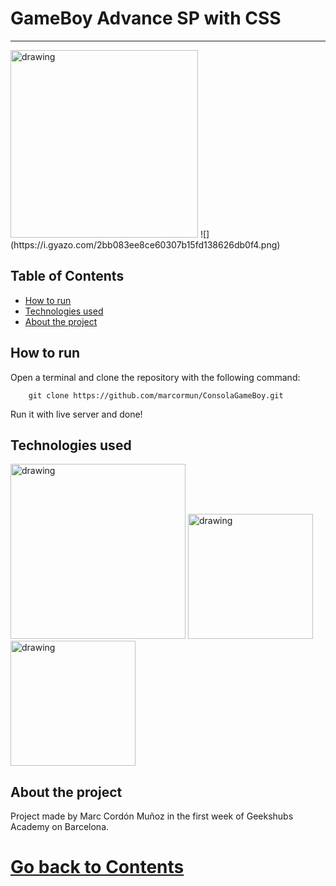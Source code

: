 # GameBoy Advance SP with CSS
-------------------
<img src="https://i.gyazo.com/f99d8b7b8453a1a3d0f22d32b5778b0b.png" alt="drawing" width="300"/>
![](https://i.gyazo.com/2bb083ee8ce60307b15fd138626db0f4.png)


## Table of Contents

 - [How to run](#How-to-run)
 - [Technologies used](#Technologies-used)
 - [About the project](#About-the-project)

## How to run

Open a terminal and clone the repository with the following command:
```
    git clone https://github.com/marcormun/ConsolaGameBoy.git
```
Run it with live server and done!

## Technologies used

<img src="https://upload.wikimedia.org/wikipedia/commons/thumb/6/61/HTML5_logo_and_wordmark.svg/1200px-HTML5_logo_and_wordmark.svg.png" alt="drawing" width="280"/>
<img src="https://upload.wikimedia.org/wikipedia/commons/thumb/d/d5/CSS3_logo_and_wordmark.svg/1452px-CSS3_logo_and_wordmark.svg.png" alt="drawing" width="200"/>
<img src="https://i.blogs.es/544e7d/650_1000_javascript_logo/1366_2000.png" alt="drawing" width="200"/>

## About the project

Project made by Marc Cordón Muñoz in the first week of Geekshubs Academy on Barcelona.
 # [Go back to Contents](#Table-of-Contents)

